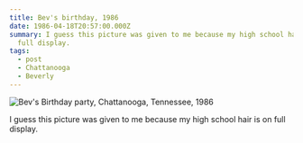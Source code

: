 ```yaml
---
title: Bev's birthday, 1986
date: 1986-04-18T20:57:00.000Z
summary: I guess this picture was given to me because my high school hair is on
  full display.
tags:
  - post
  - Chattanooga
  - Beverly
---
```

![Bev's Birthday party, Chattanooga, Tennessee, 1986](/static/img/bev-birthday-1986.jpg "Bev's Birthday party, Chattanooga, Tennessee, 1986")

I guess this picture was given to me because my high school hair is on full display.